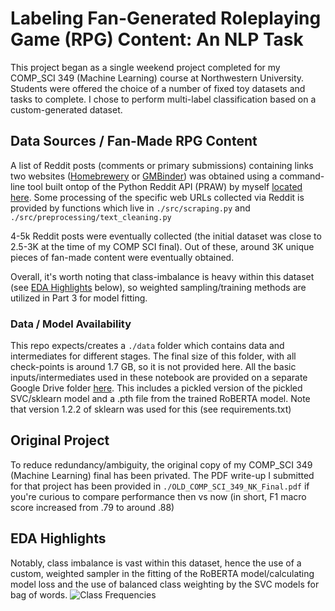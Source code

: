 # Labeling Fan-Generated Roleplaying Game (RPG) Content: An NLP Task
This project began as a single weekend project completed for my COMP_SCI 349 (Machine Learning) course at Northwestern University.
Students were offered the choice of a number of fixed toy datasets and tasks to complete. I chose to perform multi-label classification based on a custom-generated dataset.

## Data Sources / Fan-Made RPG Content
A list of Reddit posts (comments or primary submissions) containing links two websites ([Homebrewery](homebrewery.naturalcrit.com) or [GMBinder](gmbinder.com)) was obtained using a command-line tool built ontop of the Python Reddit API (PRAW) by myself [located here](https://github.com/nkuehnle/praw-codials). Some processing of the specific web URLs collected via Reddit is provided by functions which live in `./src/scraping.py` and `./src/preprocessing/text_cleaning.py`

4-5k Reddit posts were eventually collected (the initial dataset was close to 2.5-3K at the time of my COMP SCI final). Out of these, around 3K unique pieces of fan-made content were eventually obtained.

Overall, it's worth noting that class-imbalance is heavy within this dataset (see [EDA Highlights](#eda-highlights) below), so weighted sampling/training methods are utilized in Part 3 for model fitting.

### Data / Model Availability
This repo expects/creates a `./data` folder which contains data and intermediates for different stages. The final size of this folder, with all check-points is around 1.7 GB, so it is not provided here.
All the basic inputs/intermediates used in these notebook are provided on a separate Google Drive folder [here](https://drive.google.com/drive/folders/1ORpfjjJTjaTWUFI6DquHMQhqIT8v9k2B?usp=sharing). This includes a pickled version of the pickled SVC/sklearn model and a .pth file from the trained RoBERTA model. Note that version 1.2.2 of sklearn was used for this (see requirements.txt) 

## Original Project
To reduce redundancy/ambiguity, the original copy of my COMP_SCI 349 (Machine Learning) final has been privated. The PDF write-up I submitted for that project has been provided in `./OLD_COMP_SCI_349_NK_Final.pdf` if you're curious to compare performance then vs now (in short, F1 macro score increased from .79 to around .88)

## EDA Highlights
Notably, class imbalance is vast within this dataset, hence the use of a custom, weighted sampler in the fitting of the RoBERTA model/calculating model loss and the use of balanced class weighting by the SVC models for bag of words.
![Class Frequencies](.,/../eda/flair_frequency_bar.png|width=367)
